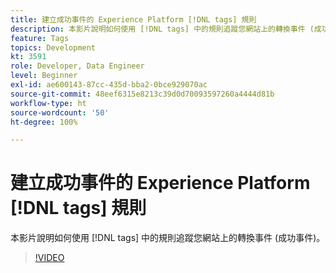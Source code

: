 ```yaml
---
title: 建立成功事件的 Experience Platform [!DNL tags] 規則
description: 本影片說明如何使用 [!DNL tags] 中的規則追蹤您網站上的轉換事件 (成功事件)。
feature: Tags
topics: Development
kt: 3591
role: Developer, Data Engineer
level: Beginner
exl-id: ae600143-87cc-435d-bba2-0bce929070ac
source-git-commit: 48eef6315e8213c39d0d70093597260a4444d81b
workflow-type: ht
source-wordcount: '50'
ht-degree: 100%

---
```


# 建立成功事件的 Experience Platform [!DNL tags] 規則

本影片說明如何使用 [!DNL tags] 中的規則追蹤您網站上的轉換事件 (成功事件)。

>[!VIDEO](https://video.tv.adobe.com/v/28778/?quality=12&learn=on)
